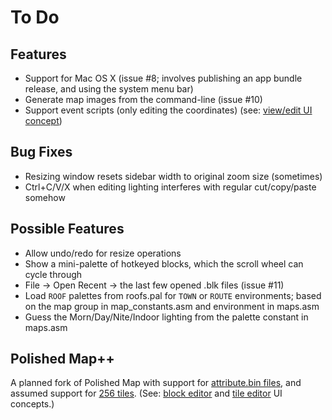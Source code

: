 # To Do

## Features

* Support for Mac OS X (issue #8; involves publishing an app bundle release, and using the system menu bar)
* Generate map images from the command-line (issue #10)
* Support event scripts (only editing the coordinates) (see: [view/edit UI concept](https://i.imgur.com/YwtFzlZ.png))

## Bug Fixes

* Resizing window resets sidebar width to original zoom size (sometimes)
* Ctrl+C/V/X when editing lighting interferes with regular cut/copy/paste somehow

## Possible Features

* Allow undo/redo for resize operations
* Show a mini-palette of hotkeyed blocks, which the scroll wheel can cycle through
* File → Open Recent → the last few opened .blk files (issue #11)
* Load `ROOF` palettes from roofs.pal for `TOWN` or `ROUTE` environments; based on the map group in map_constants.asm and environment in maps.asm
* Guess the Morn/Day/Nite/Indoor lighting from the palette constant in maps.asm

## Polished Map++

A planned fork of Polished Map with support for [attribute.bin files](https://github.com/pret/pokecrystal/wiki/Allow-tiles-to-have-different-attributes-in-different-blocks-\(including-X-and-Y-flip\)), and assumed support for [256 tiles](https://github.com/pret/pokecrystal/wiki/Expand-tilesets-from-192-to-255-tiles). (See: [block editor](https://i.imgur.com/e2Qai5Y.png) and [tile editor](https://i.imgur.com/QiChqxS.png) UI concepts.)
